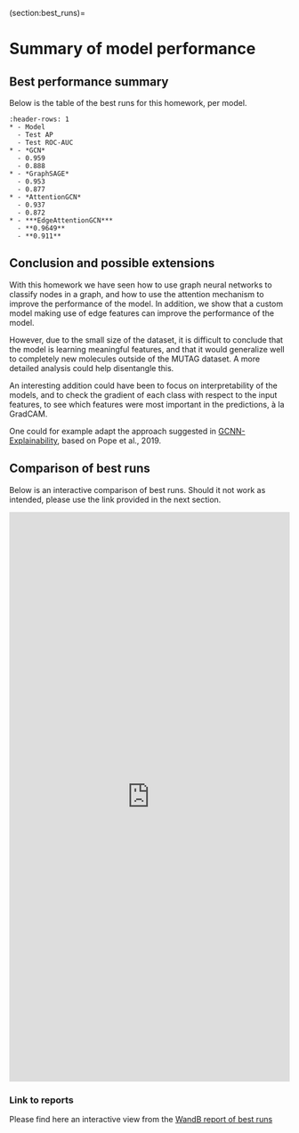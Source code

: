 (section:best_runs)=
# Summary of model performance

## Best performance summary

Below is the table of the best runs for this homework, per model.

```{list-table}
:header-rows: 1
* - Model
  - Test AP
  - Test ROC-AUC
* - *GCN*
  - 0.959
  - 0.888
* - *GraphSAGE*
  - 0.953
  - 0.877
* - *AttentionGCN*
  - 0.937
  - 0.872
* - ***EdgeAttentionGCN***
  - **0.9649**
  - **0.911**
```

## Conclusion and possible extensions

With this homework we have seen how to use graph neural networks to classify nodes in a graph, and how to use the attention mechanism to improve the performance of the model.
In addition, we show that a custom model making use of edge features can improve the performance of the model.

However, due to the small size of the dataset, it is difficult to conclude that the model is learning meaningful features, and that it would generalize well to completely new molecules outside of the MUTAG dataset. A more detailed analysis could help disentangle this.

An interesting addition could have been to focus on interpretability of the models, and to check the gradient of each class with respect to the input features, to see which features were most important in the predictions, à la GradCAM.

One could for example adapt the approach suggested in [GCNN-Explainability](https://github.com/ndey96/GCNN-Explainability), based on Pope et al., 2019.

## Comparison of best runs

Below is an interactive comparison of best runs. Should it not work as intended, please use the link provided in the next section.

<iframe src="https://wandb.ai/c-achard/DL%20Biomed%20Homework%202%20-%20v3/reports/Homework-2-Best-Runs--Vmlldzo1NzM2NTgy" style="border:none;height:1024px;width:100%"> </iframe>

### Link to reports

Please find here an interactive view from the [WandB report of best runs](https://api.wandb.ai/links/c-achard/flrx078r)
